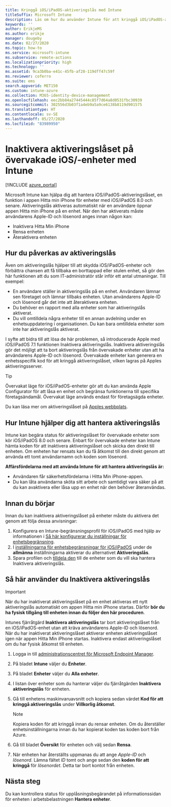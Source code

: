 ```yaml
---
title: Kringgå iOS/iPadOS-aktiveringslås med Intune
titleSuffix: Microsoft Intune
description: Läs om hur du använder Intune för att kringgå iOS/iPadOS-aktiveringslåset och få åtkomst till låsta enheter.
keywords: ''
author: ErikjeMS
ms.author: erikje
manager: dougeby
ms.date: 02/27/2020
ms.topic: how-to
ms.service: microsoft-intune
ms.subservice: remote-actions
ms.localizationpriority: high
ms.technology: ''
ms.assetid: 9ca3b0ba-e41c-45fb-af28-119dff47c59f
ms.reviewer: coferro
ms.suite: ems
search.appverid: MET150
ms.custom: intune-azure
ms.collection: M365-identity-device-management
ms.openlocfilehash: eec2bb84a27445444c85f7d64a8d0531fbc30939
ms.sourcegitcommit: 302556d3b03f1a4eb9a5a9ce6138b8119d901575
ms.translationtype: HT
ms.contentlocale: sv-SE
ms.lasthandoff: 05/27/2020
ms.locfileid: "83989950"
---
```

# <a name="disable-activation-lock-on-supervised-iosipados-devices-with-intune"></a>Inaktivera aktiveringslåset på övervakade iOS/-enheter med Intune


[!INCLUDE [azure_portal](../includes/azure_portal.md)]

Microsoft Intune kan hjälpa dig att hantera iOS/iPadOS-aktiveringslåset, en funktion i appen Hitta min iPhone för enheter med iOS/iPadOS 8.0 och senare. Aktiveringslås aktiveras automatiskt när en användare öppnar appen Hitta min iPhone på en enhet. När den har aktiverats måste användarens Apple-ID och lösenord anges innan någon kan:

- Inaktivera Hitta Min iPhone
- Rensa enheten
- Återaktivera enheten

## <a name="how-activation-lock-affects-you"></a>Hur du påverkas av aktiveringslås

Även om aktiveringslås hjälper till att skydda iOS/iPadOS-enheter och förbättra chansen att få tillbaka en borttappad eller stulen enhet, så gör den här funktionen att du som IT-administratör står inför ett antal utmaningar. Till exempel:

- En användare ställer in aktiveringslås på en enhet. Användaren lämnar sen företaget och lämnar tillbaks enheten. Utan användarens Apple-ID och lösenord går det inte att återaktivera enheten.
- Du behöver en rapport med alla enheter som har aktiveringslås aktiverat.
- Du vill omtilldela några enheter till en annan avdelning under en enhetsuppdatering i organisationen. Du kan bara omtilldela enheter som inte har aktiveringslås aktiverat.

I syfte att bidra till att lösa de här problemen, så introducerade Apple med iOS/iPadOS 7.1 funktionen Inaktivera aktiveringslås. Inaktivera aktiveringslås gör det möjligt att ta bort aktiveringslås från övervakade enheter utan att ha användarens Apple-ID och lösenord. Övervakade enheter kan generera en enhetsspecifik kod för att kringgå aktiveringslåset, vilken lagras på Apples aktiveringsserver.

>[!TIP]
>Övervakat läge för iOS/iPadOS-enheter gör att du kan använda Apple Configurator för att låsa en enhet och begränsa funktionerna till specifika företagsändamål. Övervakat läge används endast för företagsägda enheter.

Du kan läsa mer om aktiveringslåset på [Apples webbplats](https://support.apple.com/HT201365).

## <a name="how-intune-helps-you-manage-activation-lock"></a>Hur Intune hjälper dig att hantera aktiveringslås
Intune kan begära status för aktiveringslåset för övervakade enheter som kör iOS/iPadOS 8.0 och senare. Enbart för övervakade enheter kan Intune hämta koden för att inaktivera aktiveringslåset och skicka den direkt till enheten. Om enheten har rensats kan du få åtkomst till den direkt genom att använda ett tomt användarnamn och koden som lösenord.

**Affärsfördelarna med att använda Intune för att hantera aktiveringslås är:**

- Användaren får säkerhetsfördelarna i Hitta Min iPhone-appen.
- Du kan låta användarna sköta sitt arbete och samtidigt vara säker på att du kan avaktivera eller låsa upp en enhet när den behöver återanvändas.

## <a name="before-you-start"></a>Innan du börjar
Innan du kan inaktivera aktiveringslåset på enheter måste du aktivera det genom att följa dessa anvisningar:

1. Konfigurera en Intune-begränsningsprofil för iOS/iPadOS med hjälp av informationen i [Så här konfigurerar du inställningar för enhetsbegränsning](../configuration/device-restrictions-configure.md).
2. I [inställningarna för enhetsbegränsningar för iOS/iPadOS](../configuration/device-restrictions-ios.md) under de **allmänna** inställningarna aktiverar du alternativet **Aktiveringslås**.
3. Spara profilen och [tilldela den](../configuration/device-profile-assign.md) till de enheter som du vill ska hantera Inaktivera aktiveringslås.


## <a name="how-to-use-disable-activation-lock"></a>Så här använder du Inaktivera aktiveringslås

>[!IMPORTANT]
>När du har inaktiverat aktiveringslåset på en enhet aktiveras ett nytt aktiveringslås automatiskt om appen Hitta min iPhone startas. Därför **bör du ha fysisk tillgång till enheten innan du följer den här proceduren**.

Intunes fjärråtgärd **Inaktivera aktiveringslås** tar bort aktiveringslåset från en iOS/iPadOS-enhet utan att kräva användarens Apple-ID och lösenord. När du har inaktiverat aktiveringslåset aktiverar enheten aktiveringslåset igen när appen Hitta Min iPhone startas. Inaktivera endast aktiveringslåset om du har fysisk åtkomst till enheten.

1. Logga in till [administrationscentret för Microsoft Endpoint Manager](https://go.microsoft.com/fwlink/?linkid=2109431).
3. På bladet **Intune** väljer du **Enheter**.
4. På bladet **Enheter** väljer du **Alla enheter**.
5. I listan över enheter som du hanterar väljer du fjärråtgärden **Inaktivera aktiveringslås** för enheten.
6. Gå till enhetens maskinvaruavsnitt och kopiera sedan värdet **Kod för att kringgå aktiveringslås** under **Villkorlig åtkomst**.

    >[!NOTE]
    >Kopiera koden för att kringgå innan du rensar enheten. Om du återställer enhetsinställningarna innan du har kopierat koden tas koden bort från Azure.

7. Gå till bladet **Översikt** för enheten och välj sedan **Rensa**.
8. När enheten har återställts uppmanas du att ange *Apple-ID* och *lösenord*. Lämna fältet *ID* tomt och ange sedan den **koden för att kringgå** för *lösenordet*. Detta tar bort kontot från enheten. 


## <a name="next-steps"></a>Nästa steg

Du kan kontrollera status för upplåsningsbegärandet på informationssidan för enheten i arbetsbelastningen **Hantera enheter**.
